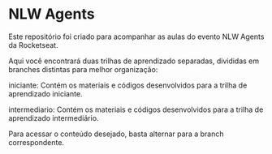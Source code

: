 # NLW Agents
Este repositório foi criado para acompanhar as aulas do evento NLW Agents da Rocketseat.

Aqui você encontrará duas trilhas de aprendizado separadas, divididas em branches distintas para melhor organização:

iniciante: Contém os materiais e códigos desenvolvidos para a trilha de aprendizado iniciante.

intermediario: Contém os materiais e códigos desenvolvidos para a trilha de aprendizado intermediário.

Para acessar o conteúdo desejado, basta alternar para a branch correspondente.
